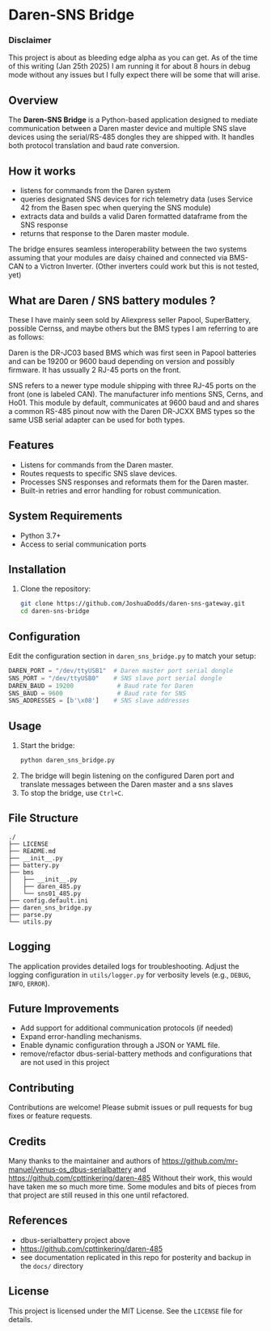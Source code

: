 # Daren-SNS Bridge

### Disclaimer
This project is about as bleeding edge alpha as you can get.  As of the time of this writing (Jan 25th 2025) I am running 
it for about 8 hours in debug mode without any issues but I fully expect there will be some that will arise.  

## Overview
The **Daren-SNS Bridge** is a Python-based application designed to mediate communication between a Daren master device 
and multiple SNS slave devices using the serial/RS-485 dongles they are shipped with. It handles  both protocol translation 
and baud rate conversion. 

## How it works
 - listens for commands from the Daren system
 - queries designated SNS devices for rich telemetry data (uses Service 42 from the Basen spec when querying the SNS module)
 - extracts data and builds a valid Daren formatted dataframe from the SNS response
 - returns that response to the Daren master module. 

The bridge ensures seamless interoperability between the two systems assuming that your modules are daisy chained and 
connected via BMS-CAN to a Victron Inverter. (Other inverters could work but this is not tested, yet)

## What are Daren / SNS battery modules ?
These I have mainly seen sold by Aliexpress seller Papool, SuperBattery, possible Cernss, and maybe others but the BMS 
types I am referring to are as follows:

Daren is the DR-JC03 based BMS which was first seen in Papool batteries and can be 19200 or 9600 baud depending on version 
and possibly firmware. It has ussually 2 RJ-45 ports on the front. 

SNS refers to a newer type module shipping with three RJ-45 ports on the front (one is labeled CAN). The manufacturer 
info mentions SNS, Cerns, and Ho01.  This module by default, communicates at 9600 baud and and shares a common RS-485 
pinout now with the Daren DR-JCXX BMS types so the same USB serial adapter can be used for both types.  

## Features
- Listens for commands from the Daren master.
- Routes requests to specific SNS slave devices.
- Processes SNS responses and reformats them for the Daren master.
- Built-in retries and error handling for robust communication.

## System Requirements
- Python 3.7+
- Access to serial communication ports

## Installation
1. Clone the repository:
   ```bash
   git clone https://github.com/JoshuaDodds/daren-sns-gateway.git
   cd daren-sns-bridge
   ```

## Configuration
Edit the configuration section in `daren_sns_bridge.py` to match your setup:
```python
DAREN_PORT = "/dev/ttyUSB1"  # Daren master port serial dongle
SNS_PORT = "/dev/ttyUSB0"    # SNS slave port serial dongle
DAREN_BAUD = 19200            # Baud rate for Daren
SNS_BAUD = 9600               # Baud rate for SNS
SNS_ADDRESSES = [b'\x08']    # SNS slave addresses
```

## Usage
1. Start the bridge:
   ```bash
   python daren_sns_bridge.py
   ```
2. The bridge will begin listening on the configured Daren port and translate messages between the Daren master and a sns slaves
3. To stop the bridge, use `Ctrl+C`.

## File Structure
```
./
├── LICENSE
├── README.md
├── __init__.py
├── battery.py
├── bms
│   ├── __init__.py
│   ├── daren_485.py
│   └── sns01_485.py
├── config.default.ini
├── daren_sns_bridge.py
├── parse.py
└── utils.py
```

## Logging
The application provides detailed logs for troubleshooting. Adjust the logging configuration in `utils/logger.py` for verbosity levels (e.g., `DEBUG`, `INFO`, `ERROR`).

## Future Improvements
- Add support for additional communication protocols (if needed)
- Expand error-handling mechanisms.
- Enable dynamic configuration through a JSON or YAML file.
- remove/refactor dbus-serial-battery methods and configurations that are not used in this project 

## Contributing
Contributions are welcome! Please submit issues or pull requests for bug fixes or feature requests.

## Credits
Many thanks to the maintainer and authors of https://github.com/mr-manuel/venus-os_dbus-serialbattery and 
https://github.com/cpttinkering/daren-485
Without their work, this would have taken me so much more time.  Some modules and bits of pieces from that project are 
still reused in this one until refactored. 

## References
- dbus-serialbattery project above
- https://github.com/cpttinkering/daren-485
- see documentation replicated in this repo for posterity and backup in the ```docs/``` directory

## License
This project is licensed under the MIT License. See the `LICENSE` file for details.

